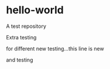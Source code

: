 # hello-world
A test repository

Extra testing

for different new testing...this line is new

and testing
